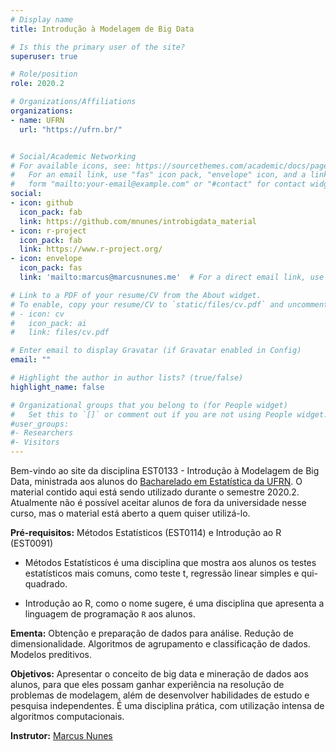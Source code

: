 ```yaml
---
# Display name
title: Introdução à Modelagem de Big Data

# Is this the primary user of the site?
superuser: true

# Role/position
role: 2020.2

# Organizations/Affiliations
organizations:
- name: UFRN
  url: "https://ufrn.br/"


# Social/Academic Networking
# For available icons, see: https://sourcethemes.com/academic/docs/page-builder/#icons
#   For an email link, use "fas" icon pack, "envelope" icon, and a link in the
#   form "mailto:your-email@example.com" or "#contact" for contact widget.
social:
- icon: github
  icon_pack: fab
  link: https://github.com/mnunes/introbigdata_material
- icon: r-project
  icon_pack: fab
  link: https://www.r-project.org/
- icon: envelope
  icon_pack: fas
  link: 'mailto:marcus@marcusnunes.me'  # For a direct email link, use "mailto:test@example.org".

# Link to a PDF of your resume/CV from the About widget.
# To enable, copy your resume/CV to `static/files/cv.pdf` and uncomment the lines below.
# - icon: cv
#   icon_pack: ai
#   link: files/cv.pdf

# Enter email to display Gravatar (if Gravatar enabled in Config)
email: ""

# Highlight the author in author lists? (true/false)
highlight_name: false

# Organizational groups that you belong to (for People widget)
#   Set this to `[]` or comment out if you are not using People widget.
#user_groups:
#- Researchers
#- Visitors
---
```


Bem-vindo ao site da disciplina EST0133 - Introdução à Modelagem de Big Data, ministrada aos alunos do [Bacharelado em Estatística da UFRN](https://sigaa.ufrn.br/sigaa/public/departamento/portal.jsf?id=47). O material contido aqui está sendo utilizado durante o semestre 2020.2. Atualmente não é possível aceitar alunos de fora da universidade nesse curso, mas o material está aberto a quem quiser utilizá-lo.

**Pré-requisitos:** Métodos Estatísticos (EST0114) e Introdução ao R (EST0091)

* Métodos Estatísticos é uma disciplina que mostra aos alunos os testes estatísticos mais comuns, como teste t, regressão linear simples e qui-quadrado. 

* Introdução ao R, como o nome sugere, é uma disciplina que apresenta a linguagem de programação `R` aos alunos.

**Ementa:** Obtenção e preparação de dados para análise. Redução de dimensionalidade. Algoritmos de agrupamento e classificação de dados. Modelos preditivos.

**Objetivos:** Apresentar o conceito de big data e mineração de dados aos alunos, para que eles possam ganhar experiência na resolução de problemas de modelagem, além de desenvolver habilidades de estudo e pesquisa independentes. É uma disciplina prática, com utilização intensa de algoritmos computacionais.

**Instrutor:** [Marcus Nunes](https://marcusnunes.me/)

